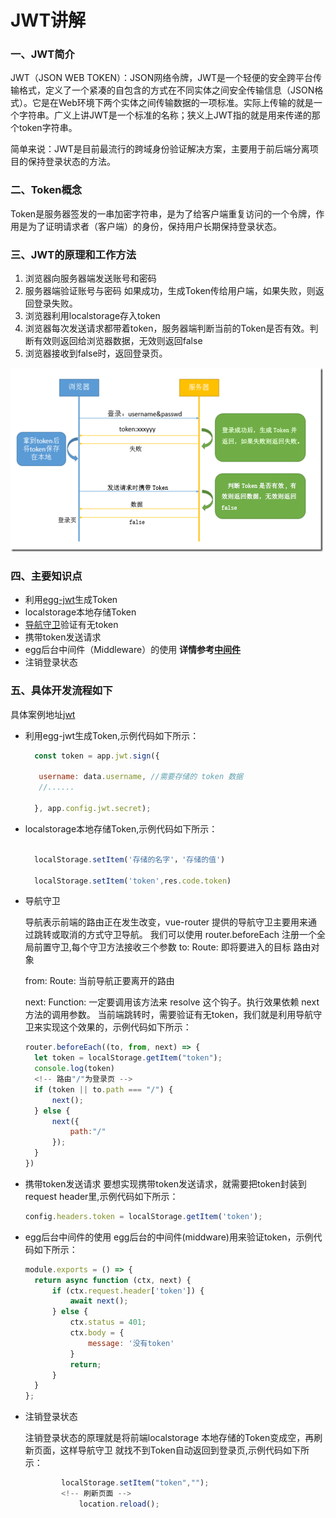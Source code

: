 # JWT讲解

### 一、JWT简介

JWT（JSON WEB TOKEN）：JSON网络令牌，JWT是一个轻便的安全跨平台传输格式，定义了一个紧凑的自包含的方式在不同实体之间安全传输信息（JSON格式）。它是在Web环境下两个实体之间传输数据的一项标准。实际上传输的就是一个字符串。广义上讲JWT是一个标准的名称；狭义上JWT指的就是用来传递的那个token字符串。

简单来说：JWT是目前最流行的跨域身份验证解决方案，主要用于前后端分离项目的保持登录状态的方法。

### 二、Token概念

Token是服务器签发的一串加密字符串，是为了给客户端重复访问的一个令牌，作用是为了证明请求者（客户端）的身份，保持用户长期保持登录状态。

### 三、JWT的原理和工作方法


1. 浏览器向服务器端发送账号和密码
2. 服务器端验证账号与密码 如果成功，生成Token传给用户端，如果失败，则返回登录失败。
3. 浏览器利用localstorage存入token
4. 浏览器每次发送请求都带着token，服务器端判断当前的Token是否有效。判断有效则返回给浏览器数据，无效则返回false
5. 浏览器接收到false时，返回登录页。
   
![示例图片](../images/jwt.png)


### 四、主要知识点

* 利用[egg-jwt](https://www.npmjs.com/package/egg-jwt)生成Token 
* localstorage本地存储Token
* [导航守卫](https://router.vuejs.org/zh/guide/advanced/navigation-guards.html#%E8%B7%AF%E7%94%B1%E7%8B%AC%E4%BA%AB%E7%9A%84%E5%AE%88%E5%8D%AB)验证有无token
* 携带token发送请求
* egg后台中间件（Middleware）的使用 <b>详情参考[中间件](https://eggjs.org/zh-cn/basics/middleware.html#mobileAside)</b>
* 注销登录状态

### 五、具体开发流程如下 
具体案例地址[jwt](https://github.com/xiaozhoulee/xiaozhou-examples/tree/master/%E9%99%84%E5%BD%95/jwt)

* 利用egg-jwt生成Token,示例代码如下所示：
  
  ```js
    const token = app.jwt.sign({
    
     username: data.username, //需要存储的 token 数据
     //......
     
    }, app.config.jwt.secret);

    ```

* localstorage本地存储Token,示例代码如下所示：
  
  ```js

    localStorage.setItem('存储的名字'，'存储的值')

    localStorage.setItem('token',res.code.token)

  ```

* 导航守卫
  
    导航表示前端的路由正在发生改变，vue-router 提供的导航守卫主要用来通过跳转或取消的方式守卫导航。
    我们可以使用 router.beforeEach 注册一个全局前置守卫,每个守卫方法接收三个参数
    to: Route: 即将要进入的目标 路由对象

    from: Route: 当前导航正要离开的路由

    next: Function: 一定要调用该方法来 resolve 这个钩子。执行效果依赖 next 方法的调用参数。
    当前端跳转时，需要验证有无token，我们就是利用导航守卫来实现这个效果的，示例代码如下所示：
  ```js
  router.beforeEach((to, from, next) => {
    let token = localStorage.getItem("token");
    console.log(token)
    <!-- 路由"/"为登录页 -->
    if (token || to.path === "/") {
        next();
    } else {
        next({
            path:"/"
        });
    }
  })  
  ```
* 携带token发送请求
  要想实现携带token发送请求，就需要把token封装到request header里,示例代码如下所示：
  ```js
  config.headers.token = localStorage.getItem('token');
  ```
* egg后台中间件的使用
  egg后台的中间件(middware)用来验证token，示例代码如下所示：
  ```js
  module.exports = () => {
    return async function (ctx, next) {
        if (ctx.request.header['token']) {
            await next();
        } else {
            ctx.status = 401;
            ctx.body = {
                message: '没有token'
            }
            return;
        }
    }
  };

  ```

* 注销登录状态
  
    注销登录状态的原理就是将前端localstorage
    本地存储的Token变成空，再刷新页面，这样导航守卫
    就找不到Token自动返回到登录页,示例代码如下所示：

  ```js
          localStorage.setItem("token","");
          <!-- 刷新页面 -->
              location.reload();
  ```